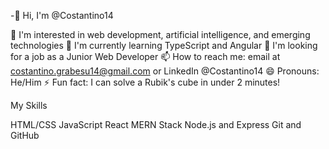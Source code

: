 -👋 Hi, I'm @Costantino14

👀 I'm interested in web development, artificial intelligence, and emerging technologies
🌱 I'm currently learning TypeScript and Angular
💞️ I'm looking for a job as a Junior Web Developer
📫 How to reach me: email at costantino.grabesu14@gmail.com or LinkedIn @Costantino14
😄 Pronouns: He/Him
⚡ Fun fact: I can solve a Rubik's cube in under 2 minutes!

My Skills

HTML/CSS
JavaScript
React
MERN Stack
Node.js and Express
Git and GitHub
